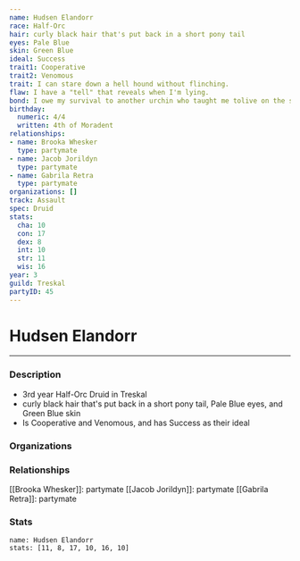 ```yaml
---
name: Hudsen Elandorr
race: Half-Orc
hair: curly black hair that's put back in a short pony tail
eyes: Pale Blue
skin: Green Blue
ideal: Success
trait1: Cooperative
trait2: Venomous
trait: I can stare down a hell hound without flinching.
flaw: I have a "tell" that reveals when I'm lying.
bond: I owe my survival to another urchin who taught me tolive on the streets.
birthday:
  numeric: 4/4
  written: 4th of Moradent
relationships:
- name: Brooka Whesker
  type: partymate
- name: Jacob Jorildyn
  type: partymate
- name: Gabrila Retra
  type: partymate
organizations: []
track: Assault
spec: Druid
stats:
  cha: 10
  con: 17
  dex: 8
  int: 10
  str: 11
  wis: 16
year: 3
guild: Treskal
partyID: 45
---
```

# Hudsen Elandorr
---
### Description
- 3rd year Half-Orc Druid in Treskal
- curly black hair that's put back in a short pony tail, Pale Blue eyes, and Green Blue skin
- Is Cooperative and Venomous, and has Success as their ideal

### Organizations
### Relationships
[[Brooka Whesker]]: partymate
[[Jacob Jorildyn]]: partymate
[[Gabrila Retra]]: partymate
### Stats
```statblock
name: Hudsen Elandorr
stats: [11, 8, 17, 10, 16, 10]
```